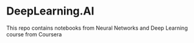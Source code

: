 # DeepLearning.AI
This repo contains notebooks from Neural Networks and Deep Learning course from Coursera

